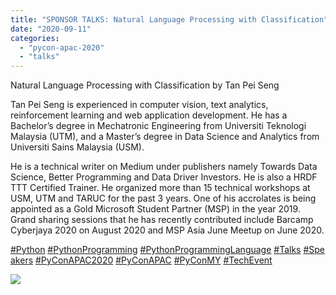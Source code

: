 ```yaml
---
title: "SPONSOR TALKS: Natural Language Processing with Classification"
date: "2020-09-11"
categories:
  - "pycon-apac-2020"
  - "talks"
---
```


Natural Language Processing with Classification by Tan Pei Seng

Tan Pei Seng is experienced in computer vision, text analytics, reinforcement learning and web application development. He has a Bachelor’s degree in Mechatronic Engineering from Universiti Teknologi Malaysia (UTM), and a Master’s degree in Data Science and Analytics from Universiti Sains Malaysia (USM).

He is a technical writer on Medium under publishers namely Towards Data Science, Better Programming and Data Driver Investors. He is also a HRDF TTT Certified Trainer. He organized more than 15 technical workshops at USM, UTM and TARUC for the past 3 years. One of his accrolates is being appointed as a Gold Microsoft Student Partner (MSP) in the year 2019. Grand sharing sessions that he has recently contributed include Barcamp Cyberjaya 2020 on August 2020 and MSP Asia June Meetup on June 2020.

[#Python](https://www.facebook.com/hashtag/python?source=feed_text&epa=HASHTAG&__xts__%5B0%5D=68.ARCNS5TYh_DDKpLxUXVJmGTxYVxZta_Aj5ZN0m94JMTGc0hBdlnGxF_4J9Lufm6DvgCGhhKWZ8l2h-jCf16uShlhSv9bVGTCcXNtIQ1yOMkn2mzzJWk2hTe3gBqFfjRvJ0aXXchXyTC4Sp-XpKvJuuTAPna-YyPGah3e2JG6kMMTV0MTkSYVQXzqyA4LekIoWUMj9avj_IRZHd15tOZBxkX9lv7tInqR-CBdVvm5TSfvxvMrua7EccJ-6l9lo6MoGKRJZw8C-dEDhIMl3sqWz0637_yNHbneMbj0VpfkjHGsXKAFWN7GZC6_usRspPWCqufNGpQUnrKQ8dd8UnUSaRY&__tn__=%2ANK-R) [#PythonProgramming](https://www.facebook.com/hashtag/pythonprogramming?source=feed_text&epa=HASHTAG&__xts__%5B0%5D=68.ARCNS5TYh_DDKpLxUXVJmGTxYVxZta_Aj5ZN0m94JMTGc0hBdlnGxF_4J9Lufm6DvgCGhhKWZ8l2h-jCf16uShlhSv9bVGTCcXNtIQ1yOMkn2mzzJWk2hTe3gBqFfjRvJ0aXXchXyTC4Sp-XpKvJuuTAPna-YyPGah3e2JG6kMMTV0MTkSYVQXzqyA4LekIoWUMj9avj_IRZHd15tOZBxkX9lv7tInqR-CBdVvm5TSfvxvMrua7EccJ-6l9lo6MoGKRJZw8C-dEDhIMl3sqWz0637_yNHbneMbj0VpfkjHGsXKAFWN7GZC6_usRspPWCqufNGpQUnrKQ8dd8UnUSaRY&__tn__=%2ANK-R) [#PythonProgrammingLanguage](https://www.facebook.com/hashtag/pythonprogramminglanguage?source=feed_text&epa=HASHTAG&__xts__%5B0%5D=68.ARCNS5TYh_DDKpLxUXVJmGTxYVxZta_Aj5ZN0m94JMTGc0hBdlnGxF_4J9Lufm6DvgCGhhKWZ8l2h-jCf16uShlhSv9bVGTCcXNtIQ1yOMkn2mzzJWk2hTe3gBqFfjRvJ0aXXchXyTC4Sp-XpKvJuuTAPna-YyPGah3e2JG6kMMTV0MTkSYVQXzqyA4LekIoWUMj9avj_IRZHd15tOZBxkX9lv7tInqR-CBdVvm5TSfvxvMrua7EccJ-6l9lo6MoGKRJZw8C-dEDhIMl3sqWz0637_yNHbneMbj0VpfkjHGsXKAFWN7GZC6_usRspPWCqufNGpQUnrKQ8dd8UnUSaRY&__tn__=%2ANK-R) [#Talks](https://www.facebook.com/hashtag/talks?source=feed_text&epa=HASHTAG&__xts__%5B0%5D=68.ARCNS5TYh_DDKpLxUXVJmGTxYVxZta_Aj5ZN0m94JMTGc0hBdlnGxF_4J9Lufm6DvgCGhhKWZ8l2h-jCf16uShlhSv9bVGTCcXNtIQ1yOMkn2mzzJWk2hTe3gBqFfjRvJ0aXXchXyTC4Sp-XpKvJuuTAPna-YyPGah3e2JG6kMMTV0MTkSYVQXzqyA4LekIoWUMj9avj_IRZHd15tOZBxkX9lv7tInqR-CBdVvm5TSfvxvMrua7EccJ-6l9lo6MoGKRJZw8C-dEDhIMl3sqWz0637_yNHbneMbj0VpfkjHGsXKAFWN7GZC6_usRspPWCqufNGpQUnrKQ8dd8UnUSaRY&__tn__=%2ANK-R) [#Speakers](https://www.facebook.com/hashtag/speakers?source=feed_text&epa=HASHTAG&__xts__%5B0%5D=68.ARCNS5TYh_DDKpLxUXVJmGTxYVxZta_Aj5ZN0m94JMTGc0hBdlnGxF_4J9Lufm6DvgCGhhKWZ8l2h-jCf16uShlhSv9bVGTCcXNtIQ1yOMkn2mzzJWk2hTe3gBqFfjRvJ0aXXchXyTC4Sp-XpKvJuuTAPna-YyPGah3e2JG6kMMTV0MTkSYVQXzqyA4LekIoWUMj9avj_IRZHd15tOZBxkX9lv7tInqR-CBdVvm5TSfvxvMrua7EccJ-6l9lo6MoGKRJZw8C-dEDhIMl3sqWz0637_yNHbneMbj0VpfkjHGsXKAFWN7GZC6_usRspPWCqufNGpQUnrKQ8dd8UnUSaRY&__tn__=%2ANK-R) [#PyConAPAC2020](https://www.facebook.com/hashtag/pyconapac2020?source=feed_text&epa=HASHTAG&__xts__%5B0%5D=68.ARCNS5TYh_DDKpLxUXVJmGTxYVxZta_Aj5ZN0m94JMTGc0hBdlnGxF_4J9Lufm6DvgCGhhKWZ8l2h-jCf16uShlhSv9bVGTCcXNtIQ1yOMkn2mzzJWk2hTe3gBqFfjRvJ0aXXchXyTC4Sp-XpKvJuuTAPna-YyPGah3e2JG6kMMTV0MTkSYVQXzqyA4LekIoWUMj9avj_IRZHd15tOZBxkX9lv7tInqR-CBdVvm5TSfvxvMrua7EccJ-6l9lo6MoGKRJZw8C-dEDhIMl3sqWz0637_yNHbneMbj0VpfkjHGsXKAFWN7GZC6_usRspPWCqufNGpQUnrKQ8dd8UnUSaRY&__tn__=%2ANK-R) [#PyConAPAC](https://www.facebook.com/hashtag/pyconapac?source=feed_text&epa=HASHTAG&__xts__%5B0%5D=68.ARCNS5TYh_DDKpLxUXVJmGTxYVxZta_Aj5ZN0m94JMTGc0hBdlnGxF_4J9Lufm6DvgCGhhKWZ8l2h-jCf16uShlhSv9bVGTCcXNtIQ1yOMkn2mzzJWk2hTe3gBqFfjRvJ0aXXchXyTC4Sp-XpKvJuuTAPna-YyPGah3e2JG6kMMTV0MTkSYVQXzqyA4LekIoWUMj9avj_IRZHd15tOZBxkX9lv7tInqR-CBdVvm5TSfvxvMrua7EccJ-6l9lo6MoGKRJZw8C-dEDhIMl3sqWz0637_yNHbneMbj0VpfkjHGsXKAFWN7GZC6_usRspPWCqufNGpQUnrKQ8dd8UnUSaRY&__tn__=%2ANK-R) [#PyConMY](https://www.facebook.com/hashtag/pyconmy?source=feed_text&epa=HASHTAG&__xts__%5B0%5D=68.ARCNS5TYh_DDKpLxUXVJmGTxYVxZta_Aj5ZN0m94JMTGc0hBdlnGxF_4J9Lufm6DvgCGhhKWZ8l2h-jCf16uShlhSv9bVGTCcXNtIQ1yOMkn2mzzJWk2hTe3gBqFfjRvJ0aXXchXyTC4Sp-XpKvJuuTAPna-YyPGah3e2JG6kMMTV0MTkSYVQXzqyA4LekIoWUMj9avj_IRZHd15tOZBxkX9lv7tInqR-CBdVvm5TSfvxvMrua7EccJ-6l9lo6MoGKRJZw8C-dEDhIMl3sqWz0637_yNHbneMbj0VpfkjHGsXKAFWN7GZC6_usRspPWCqufNGpQUnrKQ8dd8UnUSaRY&__tn__=%2ANK-R) [#TechEvent](https://www.facebook.com/hashtag/techevent?source=feed_text&epa=HASHTAG&__xts__%5B0%5D=68.ARCNS5TYh_DDKpLxUXVJmGTxYVxZta_Aj5ZN0m94JMTGc0hBdlnGxF_4J9Lufm6DvgCGhhKWZ8l2h-jCf16uShlhSv9bVGTCcXNtIQ1yOMkn2mzzJWk2hTe3gBqFfjRvJ0aXXchXyTC4Sp-XpKvJuuTAPna-YyPGah3e2JG6kMMTV0MTkSYVQXzqyA4LekIoWUMj9avj_IRZHd15tOZBxkX9lv7tInqR-CBdVvm5TSfvxvMrua7EccJ-6l9lo6MoGKRJZw8C-dEDhIMl3sqWz0637_yNHbneMbj0VpfkjHGsXKAFWN7GZC6_usRspPWCqufNGpQUnrKQ8dd8UnUSaRY&__tn__=%2ANK-R)

![](/archived-images/19th-1430-1515-tan-pei-seng-jetbrains.png?w=1024)

